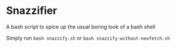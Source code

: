 # Snazzifier

A bash script to spice up the usual boring look of a bash shell

Simply run `bash snazzify.sh` or `bash snazzify-without-neofetch.sh`